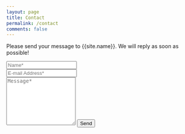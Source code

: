```yaml
---
layout: page
title: Contact
permalink: /contact
comments: false
---
```


<form id="my-form" action="https://formspree.io/xbjzgodz" method="POST">    
<p class="mb-4">Please send your message to {{site.name}}. We will reply as soon as possible!</p>
<div class="form-group row">
<div class="col-md-6">
<input class="form-control" type="text" name="name" placeholder="Name*" required>
</div>
<div class="col-md-6">
<input class="form-control" type="email" name="_replyto" placeholder="E-mail Address*" required>
</div>
</div>
<textarea rows="8" class="form-control mb-3" name="message" placeholder="Message*" required></textarea>    
<button id="my-form-button" class="btn btn-dark" type="submit">Send</button>
</form>
<br>
<p id="my-form-status"></p>
